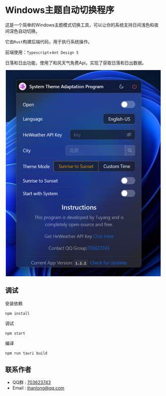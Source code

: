 # Windows主题自动切换程序

这是一个简单的Windows主题模式切换工具，可以让你的系统支持日间浅色和夜间深色自动切换。

它由`Rust`构建后端代码，用于执行系统操作。

前端使用：`Typescript`+`Ant Design 5`

日落和日出功能，使用了和风天气免费Api，实现了获取日落和日出数据。
<div align="center">
<img src="pshotA.png" align="center" width=500 />
</div>


## 调试
安装依赖
```
npm install
```
调试
```
npm start
```
编译
```
npm run tauri build
```

## 联系作者

- QQ群 : [703623743](http://qm.qq.com/cgi-bin/qm/qr?_wv=1027&k=IVNKPTJ9WqoIHHCsy7UMkQd16NLnfjeD&authKey=WVTDqfUgdv9oV0d8%2BZz5krS98IIlB1Kuvm%2BS3pfMU1H6FBCV1b2xoG5pWsggiAgt&noverify=0&group_code=703623743) 
- Email : [ihanlong@qq.com](ihanlong@qq.com) 
